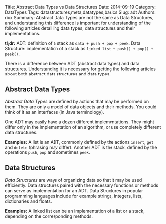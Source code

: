Title: Abstract Data Types vs Data Structures
Date:   2014-09-19
Category: DataTypes
Tags: datastructures,meta,datatypes,basics
Slug: adt
Authors: rixx
Summary: Abstract Data Types are not the same as Data Structures, and understanding this difference is important for understanding of the following articles detailling data types, data structures and their implementations.

**tl;dr:** ADT: definition of a stack as `data + push + pop + peek`. Data Structure: implementation of a stack as `linked list + push() + pop() + peek()`.

There is a difference between ADT (abstract data types) and data structures. Understanding it is necessary for getting the following articles about both abstract data structures and data types.

## Abstract Data Types
*Abstract Data Types* are defined by actions that may be performed on them. They are only a model of data objects and their methods. You could think of it as an interfaces (in Java terminology). 

One ADT may easily have a dozen different implementations. They might differ only in the implementation of an algorithm, or use completely different data structures.

**Examples:** A list is an ADT, commonly defined by the actions `insert`, `get` and `delete` (phrasing may differ). Another ADT is the stack, defined by the operations `push`, `pop` and sometimes `peek`.

## Data Structures
*Data Structures* are ways of organizing data so that it may be used efficiently. Data structures paired with the necessary functions or methods can serve as implementation for an ADT. Data Structures in popular programming languages include for example strings, integers, lists, dictionaries and floats.

**Examples:** A linked list can be an implementation of a list or a stack, depending on the corresponding methods.


